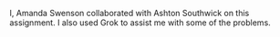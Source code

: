 I, Amanda Swenson collaborated with Ashton Southwick on this assignment. I also used Grok to assist me with some of the problems.
